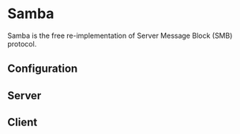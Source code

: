 
# Samba

Samba is the free re-implementation of Server Message Block (SMB) protocol.

## Configuration

## Server

## Client
